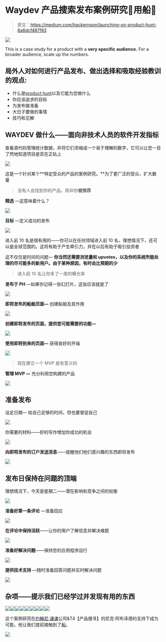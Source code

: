 # Waydev 产品搜索发布案例研究🚀用船🚢

> 原文：<https://medium.com/hackernoon/launching-on-product-hunt-8a6dcf487f83>

![](img/02a1c7b83d652130d4070a301fcfa98f.png)

This is a case study for a product with a **very specific audience.** For a broader audience, scale up the numbers.

## 局外人对如何进行产品发布、做出选择和吸取经验教训的观点:

*   什么是[product hunt](https://www.producthunt.com)以及它能为您做什么
*   你应该追求的目标
*   为发布做准备
*   大日子要做的事情
*   技巧和见解

## WAYDEV 做什么——面向非技术人员的软件开发指标

查看源代码管理统计数据，并将它们浓缩成一个易于理解的数字，它可以让您一目了然地知道项目是否在正轨上

![](img/562487b7ebe7c2dae004cb1db585b497.png)

这是一个针对某个**特定受众的产品的案例研究。**为了更广泛的受众，扩大数量

> 没有人会找到你的产品，除非你**被推荐**

**精选** —这意味着什么？

![](img/fa01f36232be74d67992b9eadd470426.png)

**目标** —定义成功的发布

![](img/b09f2e51a95104d7dd9d44fc8f5ebb13.png)

进入前 10 名是很有用的——你可以在任何领域进入前 10 名，理想情况下，还可以是全球范围的。这将有助于产生牵引力，并在以后有助于吸引投资者

这不仅仅是时间的问题— **你当然还需要浏览量和 upvotes，以及你的系统所能处理的尽可能多的新用户。由于某种原因，有时会比预期的少**

> 进入前 10 名让你多了一周的曝光率

**发布于 PH** —如果你记得一张幻灯片，这张应该就是了

![](img/b5344fd2641675199d2b605797aab68d.png)

**即将发布的船舶页面—** 创建船舶及其作用

![](img/e5bbd855438c40f2cfb5dabb356bcfd9.png)

**创建即将发布的页面，提供您可能需要的功能—**

![](img/eabdbe818e06bf9e0ba9448ef5b02a9d.png)

**使用即将到来的页面—** 获得良好的开端

![](img/9fa28ff2e62995a34ce456c9875fcdc2.png)

> 现在建立一个 MVP 是有意义的

**管理 MVP —** 充分利用您构建的产品

![](img/f6e035e64d164593a1ac7f1349933907.png)

## **准备发布**

设定日期— 给自己足够的时间，但也要督促自己

![](img/b0252e5a6e78fb91a30f42c4dabdfb2a.png)

你需要的材料——好的写作增加你成功的机会

![](img/a1a7c536209415eaf511f855a8124277.png)

**向即将发布的订户发送消息**——提醒他们他们感兴趣的东西即将发布

![](img/8f89bc6e45a1f0f34deff59cbc73a754.png)

## **发布日保持在问题的顶端**

理想情况下，今天是星期二——潜在影响和竞争之间的权衡

![](img/eec3f6a70d06eddbf44d0f8664f46d5d.png)

**准备好第一条评论** —准备回应

![](img/d15047c9bd1313645abbaaf16407f53b.png)

**在评论中保持活跃**——让你的用户了解信息并解决难题

![](img/955866315e3eca2078da90c9ab2c400a.png)

**准备好解决问题**——保持您的应用程序运行

![](img/ada3032191eb5b05c716bad898b388a9.png)

**提供技术支持** —随时准备回答问题并实时解决问题

![](img/3a294f487579a69c3c097f8fdd708905.png)

## **杂项——提示我们已经学过并发现有用的东西**

![](img/a4721dc8057b01e753a6325c909dbaca.png)![](img/3e1fa4e4de714e7e1e6062c0c052dd36.png)![](img/fc498f782bc8e4a4a74f56b8c1aac593.png)![](img/28fb65ad3f6f6f10d6f670996ea4549e.png)![](img/6263c1b85773fbd53b19ba607745ccc2.png)![](img/521fb07077b19efebbd9db8dfe381581.png)![](img/ab437289aca52c0c9034bf99d3efec12.png)![](img/a449e194d845d6bc5209d544566469d2.png)![](img/0b8bafd6487da4480d87baa4d700057e.png)

这个案例研究在[约翰尼·谦谦](http://johnnymodest.com)公司&T4【产品搜寻】的尼克·阿布泽德的支持下成为可能，他让我们提前接触到了[船](https://www.producthunt.com/ship)。

![](img/30b5b714400297c5829dc1657b03cea0.png)